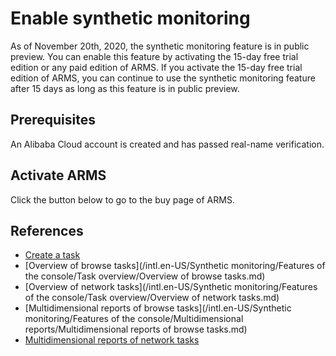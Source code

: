 # Enable synthetic monitoring

As of November 20th, 2020, the synthetic monitoring feature is in public preview. You can enable this feature by activating the 15-day free trial edition or any paid edition of ARMS. If you activate the 15-day free trial edition of ARMS, you can continue to use the synthetic monitoring feature after 15 days as long as this feature is in public preview.

## Prerequisites

An Alibaba Cloud account is created and has passed real-name verification.

## Activate ARMS

Click the button below to go to the buy page of ARMS.



## References

-   [Create a task]()
-   [Overview of browse tasks](/intl.en-US/Synthetic monitoring/Features of the console/Task overview/Overview of browse tasks.md)
-   [Overview of network tasks](/intl.en-US/Synthetic monitoring/Features of the console/Task overview/Overview of network tasks.md)
-   [Multidimensional reports of browse tasks](/intl.en-US/Synthetic monitoring/Features of the console/Multidimensional reports/Multidimensional reports of browse tasks.md)
-   [Multidimensional reports of network tasks]()


